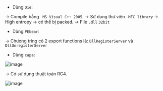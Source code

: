 
- Dùng `Die`:

-> Compile bằng ` MS Visual C++ 2005`.
-> Sử dụng thư viện ` MFC library` 
-> High entropy -> có thể bị packed. 
-> File `.dll` `32bit`

- Dùng `PEbear`:

-> Chương trìng có 2 export functions là: `DllRegisterServer` và `DllUnregisterServer`

- Dùng `capa`:

![image](https://user-images.githubusercontent.com/91442807/214837286-963ac755-32f2-4099-a89d-ed30f4340a9c.png)

-> Có sử dụng thuật toán RC4.

![image](https://user-images.githubusercontent.com/91442807/214837470-bcb14d5a-4299-4eb3-8ad0-4a129c1342b9.png)


